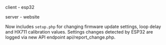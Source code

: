 client - esp32 

server - website

Now includes `setup.php` for changing firmware update settings, loop delay and HX711 calibration values.
Settings changes detected by ESP32 are logged via new API endpoint api/report_change.php.
